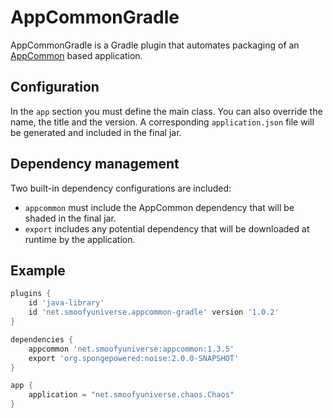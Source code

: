 # AppCommonGradle

AppCommonGradle is a Gradle plugin that automates packaging of an [AppCommon](https://github.com/Yeregorix/AppCommon)
based application.

## Configuration

In the `app` section you must define the main class. You can also override the name, the title and the version. A
corresponding `application.json` file will be generated and included in the final jar.

## Dependency management

Two built-in dependency configurations are included:

- `appcommon` must include the AppCommon dependency that will be shaded in the final jar.
- `export` includes any potential dependency that will be downloaded at runtime by the application.

## Example

```groovy
plugins {
    id 'java-library'
    id 'net.smoofyuniverse.appcommon-gradle' version '1.0.2'
}

dependencies {
    appcommon 'net.smoofyuniverse:appcommon:1.3.5'
    export 'org.spongepowered:noise:2.0.0-SNAPSHOT'
}

app {
    application = "net.smoofyuniverse.chaos.Chaos"
}
```

